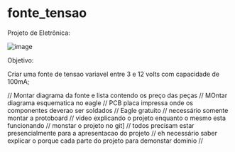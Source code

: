 # fonte_tensao
Projeto de Eletrônica:

![image](https://github.com/DeguShi/fonte_tensao/assets/128547705/df8d362b-5213-41a0-98ea-7ec15fcac8c6)

Objetivo:

Criar uma fonte de tensao variavel entre 3 e 12 volts com capacidade de 100mA;

// Montar diagrama da fonte e lista contendo os preço das peças
// MOntar diagrama esquematica no eagle
// PCB placa impressa onde os componentes deverao ser soldados
// Eagle gratuito
// necessário somente montar a protoboard
// video explicando o projeto enquanto o mesmo esta funcionando
// monstar o projeto no git]
// todos precisam estar presencialmente para a apresentacao do projeto
// eh necessário saber explicar o porque cada parte do projeto para demonstar dominio 
// 
